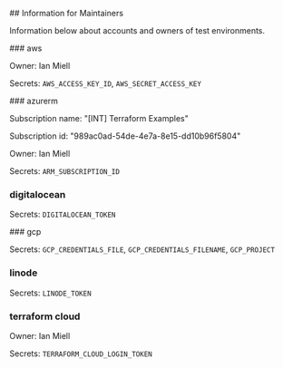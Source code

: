 ## Information for Maintainers

Information below about accounts and owners of test environments.

### aws

Owner: Ian Miell

Secrets: `AWS_ACCESS_KEY_ID`, `AWS_SECRET_ACCESS_KEY`

### azurerm

Subscription name: "[INT] Terraform Examples"

Subscription id:   "989ac0ad-54de-4e7a-8e15-dd10b96f5804"

Owner:             Ian Miell

Secrets:           `ARM_SUBSCRIPTION_ID`

### digitalocean

Secrets: `DIGITALOCEAN_TOKEN`

### gcp

Secrets: `GCP_CREDENTIALS_FILE`, `GCP_CREDENTIALS_FILENAME`, `GCP_PROJECT`

### linode

Secrets: `LINODE_TOKEN`

### terraform cloud

Owner: Ian Miell

Secrets: `TERRAFORM_CLOUD_LOGIN_TOKEN`

